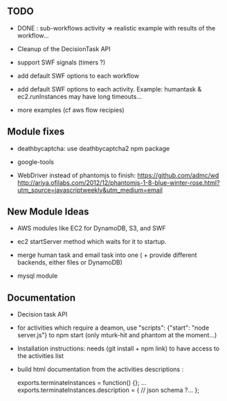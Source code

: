 
## TODO

* DONE : sub-workflows activity
	=> realistic example with results of the workflow...

* Cleanup of the DecisionTask API




* support SWF signals (timers ?)

* add default SWF options to each workflow

* add default SWF options to each activity.
   Example: humantask & ec2.runInstances may have long timeouts...

* more examples (cf aws flow recipies)


## Module fixes

* deathbycaptcha: use deathbycaptcha2 npm package

* google-tools

* WebDriver instead of phantomjs to finish:
      https://github.com/admc/wd
      http://ariya.ofilabs.com/2012/12/phantomjs-1-8-blue-winter-rose.html?utm_source=javascriptweekly&utm_medium=email


## New Module Ideas

* AWS modules like EC2 for DynamoDB, S3, and SWF

* ec2 startServer method which waits for it to startup.

* merge human task and email task into one ( + provide different backends, either files or DynamoDB)

* mysql module

## Documentation

* Decision task API

* for activities which require a deamon, use "scripts": {"start": "node server.js"} to npm start (only mturk-hit and phantom at the moment...)

* Installation instructions: needs (git install + npm link) to have access to the activities list

* build html documentation from the activities descriptions :

   exports.terminateInstances = function() {}; ...
   exports.terminateInstances.description = {
      // json schema ?...
   };
